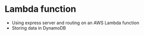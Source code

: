 # Lambda function

- Using express server and routing on an AWS Lambda function
- Storing data in DynamoDB
